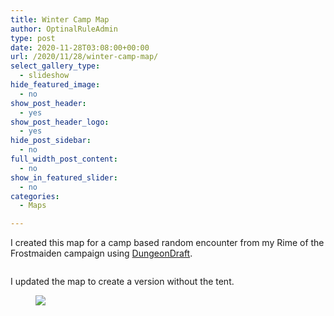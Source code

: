 ```yaml
---
title: Winter Camp Map
author: OptinalRuleAdmin
type: post
date: 2020-11-28T03:08:00+00:00
url: /2020/11/28/winter-camp-map/
select_gallery_type:
  - slideshow
hide_featured_image:
  - no
show_post_header:
  - yes
show_post_header_logo:
  - yes
hide_post_sidebar:
  - no
full_width_post_content:
  - no
show_in_featured_slider:
  - no
categories:
  - Maps

---
```

I created this map for a camp based random encounter from my Rime of the Frostmaiden campaign using <a href="https://dungeondraft.net/" target="_blank" rel="noreferrer noopener">DungeonDraft</a>.

<div class="wp-block-image">
  <figure class="aligncenter size-large"><a href="https://dungeondraft.net/"><img src="https://i.redd.it/1f1t9adlst961.jpg" alt="" /></a></figure>
</div>

I updated the map to create a version without the tent.<figure class="wp-block-image size-large">

![][1] </figure>

 [1]: https://i.redd.it/374qnc6laz961.jpg